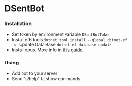 # DSentBot

### Installation

- Set token by environment variable `DSentBotToken`
- Install ef6 tools `dotnet tool install --global dotnet-ef`
  - Update Data Base `dotnet ef database update`
- Install opus. More info in [this guide](https://discordnet.dev/guides/voice/sending-voice.html).

### Using

- Add bot to your server
- Send "s!help" to show commands